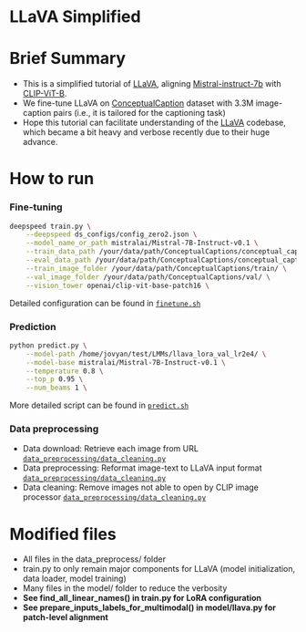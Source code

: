 # LLaVA Simplified

# Brief Summary
- This is a simplified tutorial of [LLaVA](https://github.com/haotian-liu/LLaVA), aligning [Mistral-instruct-7b](https://huggingface.co/mistralai/Mistral-7B-Instruct-v0.1) with [CLIP-ViT-B](openai/clip-vit-base-patch16).
- We fine-tune LLaVA on [ConceptualCaption](https://ai.google.com/research/ConceptualCaptions/download) dataset with 3.3M image-caption pairs (i.e., it is tailored for the captioning task)
- Hope this tutorial can facilitate understanding of the [LLaVA](https://github.com/haotian-liu/LLaVA) codebase, which became a bit heavy and verbose recently due to their huge advance.


# How to run

### Fine-tuning
```bash 
deepspeed train.py \
    --deepspeed ds_configs/config_zero2.json \
    --model_name_or_path mistralai/Mistral-7B-Instruct-v0.1 \
    --train_data_path /your/data/path/ConceptualCaptions/conceptual_captions_instruct_train_clean.json \
    --eval_data_path /your/data/path/ConceptualCaptions/conceptual_captions_instruct_val_clean.json \
    --train_image_folder /your/data/path/ConceptualCaptions/train/ \
    --val_image_folder /your/data/path/ConceptualCaptions/val/ \
    --vision_tower openai/clip-vit-base-patch16 \
```
Detailed configuration can be found in [`finetune.sh`](https://github.com/dongmean/LLaVA_simplified/finetune.sh)

### Prediction
```bash 
python predict.py \
    --model-path /home/jovyan/test/LMMs/llava_lora_val_lr2e4/ \
    --model-base mistralai/Mistral-7B-Instruct-v0.1 \
    --temperature 0.8 \
    --top_p 0.95 \
    --num_beams 1 \
```
More detailed script can be found in [`predict.sh`](https://github.com/dongmean/LLaVA_simplified/predict.sh)

### Data preprocessing
- Data download: Retrieve each image from URL [`data_preprocessing/data_cleaning.py`](https://github.com/dongmean/LLaVA_simplified/data_preprocessing/data_download.py)
- Data preprocessing: Reformat image-text to LLaVA input format [`data_preprocessing/data_cleaning.py`](https://github.com/dongmean/LLaVA_simplified/data_preprocessing/data_preprocessing.py)
- Data cleaning: Remove images not able to open by CLIP image processor [`data_preprocessing/data_cleaning.py`](https://github.com/dongmean/LLaVA_simplified/data_preprocessing/data_preprocessing.py)


# Modified files
- All files in the data_preprocess/ folder
- train.py to only remain major components for LLaVA (model initialization, data loader, model training)
- Many files in the model/ folder to reduce the verbosity
- **See find_all_linear_names() in train.py for LoRA configuration**
- **See prepare_inputs_labels_for_multimodal() in model/llava.py for patch-level alignment**
